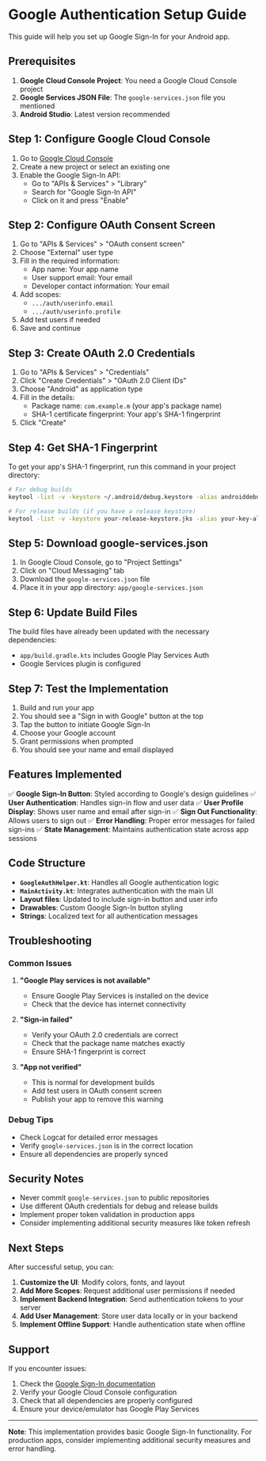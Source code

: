 # Google Authentication Setup Guide

This guide will help you set up Google Sign-In for your Android app.

## Prerequisites

1. **Google Cloud Console Project**: You need a Google Cloud Console project
2. **Google Services JSON File**: The `google-services.json` file you mentioned
3. **Android Studio**: Latest version recommended

## Step 1: Configure Google Cloud Console

1. Go to [Google Cloud Console](https://console.cloud.google.com/)
2. Create a new project or select an existing one
3. Enable the Google Sign-In API:
   - Go to "APIs & Services" > "Library"
   - Search for "Google Sign-In API"
   - Click on it and press "Enable"

## Step 2: Configure OAuth Consent Screen

1. Go to "APIs & Services" > "OAuth consent screen"
2. Choose "External" user type
3. Fill in the required information:
   - App name: Your app name
   - User support email: Your email
   - Developer contact information: Your email
4. Add scopes:
   - `.../auth/userinfo.email`
   - `.../auth/userinfo.profile`
5. Add test users if needed
6. Save and continue

## Step 3: Create OAuth 2.0 Credentials

1. Go to "APIs & Services" > "Credentials"
2. Click "Create Credentials" > "OAuth 2.0 Client IDs"
3. Choose "Android" as application type
4. Fill in the details:
   - Package name: `com.example.m` (your app's package name)
   - SHA-1 certificate fingerprint: Your app's SHA-1 fingerprint
5. Click "Create"

## Step 4: Get SHA-1 Fingerprint

To get your app's SHA-1 fingerprint, run this command in your project directory:

```bash
# For debug builds
keytool -list -v -keystore ~/.android/debug.keystore -alias androiddebugkey -storepass android -keypass android

# For release builds (if you have a release keystore)
keytool -list -v -keystore your-release-keystore.jks -alias your-key-alias
```

## Step 5: Download google-services.json

1. In Google Cloud Console, go to "Project Settings"
2. Click on "Cloud Messaging" tab
3. Download the `google-services.json` file
4. Place it in your app directory: `app/google-services.json`

## Step 6: Update Build Files

The build files have already been updated with the necessary dependencies:

- `app/build.gradle.kts` includes Google Play Services Auth
- Google Services plugin is configured

## Step 7: Test the Implementation

1. Build and run your app
2. You should see a "Sign in with Google" button at the top
3. Tap the button to initiate Google Sign-In
4. Choose your Google account
5. Grant permissions when prompted
6. You should see your name and email displayed

## Features Implemented

✅ **Google Sign-In Button**: Styled according to Google's design guidelines
✅ **User Authentication**: Handles sign-in flow and user data
✅ **User Profile Display**: Shows user name and email after sign-in
✅ **Sign Out Functionality**: Allows users to sign out
✅ **Error Handling**: Proper error messages for failed sign-ins
✅ **State Management**: Maintains authentication state across app sessions

## Code Structure

- **`GoogleAuthHelper.kt`**: Handles all Google authentication logic
- **`MainActivity.kt`**: Integrates authentication with the main UI
- **Layout files**: Updated to include sign-in button and user info
- **Drawables**: Custom Google Sign-In button styling
- **Strings**: Localized text for all authentication messages

## Troubleshooting

### Common Issues

1. **"Google Play services is not available"**
   - Ensure Google Play Services is installed on the device
   - Check that the device has internet connectivity

2. **"Sign-in failed"**
   - Verify your OAuth 2.0 credentials are correct
   - Check that the package name matches exactly
   - Ensure SHA-1 fingerprint is correct

3. **"App not verified"**
   - This is normal for development builds
   - Add test users in OAuth consent screen
   - Publish your app to remove this warning

### Debug Tips

- Check Logcat for detailed error messages
- Verify `google-services.json` is in the correct location
- Ensure all dependencies are properly synced

## Security Notes

- Never commit `google-services.json` to public repositories
- Use different OAuth credentials for debug and release builds
- Implement proper token validation in production apps
- Consider implementing additional security measures like token refresh

## Next Steps

After successful setup, you can:

1. **Customize the UI**: Modify colors, fonts, and layout
2. **Add More Scopes**: Request additional user permissions if needed
3. **Implement Backend Integration**: Send authentication tokens to your server
4. **Add User Management**: Store user data locally or in your backend
5. **Implement Offline Support**: Handle authentication state when offline

## Support

If you encounter issues:

1. Check the [Google Sign-In documentation](https://developers.google.com/identity/sign-in/android)
2. Verify your Google Cloud Console configuration
3. Check that all dependencies are properly configured
4. Ensure your device/emulator has Google Play Services

---

**Note**: This implementation provides basic Google Sign-In functionality. For production apps, consider implementing additional security measures and error handling.
